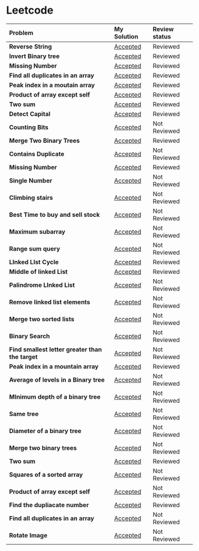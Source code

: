 # Leetcode
| Problem | My Solution | Review status |
| :-- | :-- | :-- |
| **Reverse String** | [Accepted](solutions/344.%20Reverse%20String.md) | Reviewed |
| **Invert Binary tree** | [Accepted](solutions/202.%20Happy%20Number.md) | Reviewed |
| **Missing Number** | [Accepted](solutions/202.%20Happy%20Number.md) | Reviewed |
| **Find all duplicates in an array** | [Accepted](solutions/202.%20Happy%20Number.md) | Reviewed |
| **Peak index in a moutain array** | [Accepted](solutions/202.%20Happy%20Number.md) | Reviewed |
| **Product of array except self** | [Accepted](solutions/202.%20Happy%20Number.md) | Reviewed |
| **Two sum** | [Accepted](solutions/202.%20Happy%20Number.md) | Reviewed |
| **Detect Capital** | [Accepted](solutions/202.%20Happy%20Number.md) | Reviewed |
| **Counting Bits** | [Accepted](solutions/202.%20Happy%20Number.md) | Not Reviewed |
| **Merge Two Binary Trees** | [Accepted](solutions/202.%20Happy%20Number.md) |  Reviewed |
| **Contains Duplicate** | [Accepted](solutions/202.%20Happy%20Number.md) | Not Reviewed |
| **Missing Number** | [Accepted](solutions/202.%20Happy%20Number.md) | Reviewed |
| **Single Number** | [Accepted](solutions/202.%20Happy%20Number.md) | Not Reviewed |
| **Climbing stairs** | [Accepted](solutions/202.%20Happy%20Number.md) | Not Reviewed |
| **Best Time to buy and sell stock** | [Accepted](solutions/202.%20Happy%20Number.md) | Not Reviewed |
| **Maximum subarray** | [Accepted](solutions/202.%20Happy%20Number.md) | Not Reviewed |
| **Range sum query** | [Accepted](solutions/202.%20Happy%20Number.md) | Not Reviewed |
| **LInked LIst Cycle** | [Accepted](solutions/202.%20Happy%20Number.md) | Reviewed |
| **Middle of linked List** | [Accepted](solutions/202.%20Happy%20Number.md) | Reviewed |
| **Palindrome LInked List** | [Accepted](solutions/202.%20Happy%20Number.md) | Not Reviewed |
| **Remove linked list elements** | [Accepted](solutions/202.%20Happy%20Number.md) | Not Reviewed |
| **Merge two sorted lists** | [Accepted](solutions/202.%20Happy%20Number.md) | Not Reviewed |
| **Binary Search** | [Accepted](solutions/202.%20Happy%20Number.md) | Not Reviewed |
| **Find smallest letter greater than the target** | [Accepted](solutions/202.%20Happy%20Number.md) | Not Reviewed |
| **Peak index in a mountain array** | [Accepted](solutions/202.%20Happy%20Number.md) | Reviewed |
| **Average of levels in a Binary tree** | [Accepted](solutions/202.%20Happy%20Number.md) | Not Reviewed |
| **MInimum depth of a binary tree** | [Accepted](solutions/202.%20Happy%20Number.md) | Not Reviewed |
| **Same tree** | [Accepted](solutions/202.%20Happy%20Number.md) | Not Reviewed |
| **Diameter of a binary tree** | [Accepted](solutions/202.%20Happy%20Number.md) | Not Reviewed |
| **Merge two binary trees** | [Accepted](solutions/202.%20Happy%20Number.md) | Not Reviewed |
| **Two sum** | [Accepted](solutions/202.%20Happy%20Number.md) | Reviewed |
| **Squares of a sorted array** | [Accepted](solutions/202.%20Happy%20Number.md) | Not Reviewed |
| **Product of array except self** | [Accepted](solutions/202.%20Happy%20Number.md) | Not Reviewed |
| **Find the dupliacate number** | [Accepted](solutions/202.%20Happy%20Number.md) | Reviewed |
| **Find all duplicates in an array** | [Accepted](solutions/202.%20Happy%20Number.md) | Not Reviewed |
| **Rotate Image** | [Accepted](solutions/202.%20Happy%20Number.md) | Not Reviewed |
